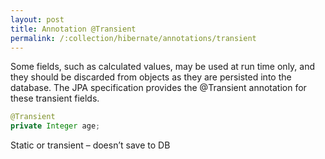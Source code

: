 ```yaml
---
layout: post
title: Annotation @Transient
permalink: /:collection/hibernate/annotations/transient
---
```


Some fields, such as calculated values, may be used at run time only, and they should be discarded from objects as they are persisted into the database. The JPA specification provides the @Transient annotation for these transient fields. 
```java
@Transient
private Integer age;
```
Static or transient – doesn’t save to DB
